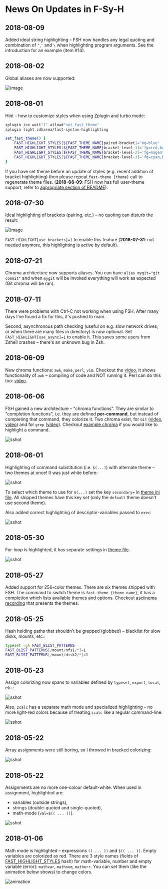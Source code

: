 # News On Updates in F-Sy-H

## 2018-08-09

Added ideal string highlighting – FSH now handles any legal quoting and combination of `"`,`'` and `\` when
highlighting program arguments. See the introduction for an example (item #14).

## 2018-08-02

Global aliases are now supported:

![image](https://raw.githubusercontent.com/zdharma/fast-syntax-highlighting/main/images/global-alias.png)

## 2018-08-01

Hint – how to customize styles when using Zplugin and turbo mode:

```zsh
zplugin ice wait"1" atload"set_fast_theme"
zplugin light zdharma/fast-syntax-highlighting

set_fast_theme() {
    FAST_HIGHLIGHT_STYLES[${FAST_THEME_NAME}paired-bracket]='bg=blue'
    FAST_HIGHLIGHT_STYLES[${FAST_THEME_NAME}bracket-level-1]='fg=red,bold'
    FAST_HIGHLIGHT_STYLES[${FAST_THEME_NAME}bracket-level-2]='fg=magenta,bold'
    FAST_HIGHLIGHT_STYLES[${FAST_THEME_NAME}bracket-level-3]='fg=cyan,bold'
}
```

If you have set theme before an update of styles (e.g. recent addition of bracket highlighting)
then please repeat `fast-theme {theme}` call to regenerate theme files. (**2018-08-09**: FSH
now has full user-theme support, refer to [appropriate section of README](#customization)).

## 2018-07-30

Ideal highlighting of brackets (pairing, etc.) – no quoting can disturb the result:

![image](https://raw.githubusercontent.com/zdharma/fast-syntax-highlighting/main/images/brackets.gif)

`FAST_HIGHLIGHT[use_brackets]=1` to enable this feature (**2018-07-31**: not needed anymore, this highlighting is active by default).

## 2018-07-21

Chroma architecture now supports aliases. You can have `alias mygit="git commit"` and when `mygit`
will be invoked everything will work as expected (Git chroma will be ran).

## 2018-07-11

There were problems with Ctrl-C not working when using FSH. After many days I've found a fix
for this, it's pushed to main.

Second, asynchronous path checking (useful on e.g. slow network drives, or when there are many files in directory)
is now optional. Set `FAST_HIGHLIGHT[use_async]=1` to enable it. This saves some users from Zshell crashes
– there's an unknown bug in Zsh.

## 2018-06-09

New chroma functions: `awk`, `make`, `perl`, `vim`. Checkout the [video](https://asciinema.org/a/186234),
it shows functionality of `awk` – compiling of code and NOT running it. Perl can do this too:
[video](https://asciinema.org/a/186098).

## 2018-06-06

FSH gained a new architecture – "chroma functions". They are similar to "completion functions", i.e. they
are defined **per-command**, but instead of completing that command, they colorize it. Two chroma exist,
for `Git` ([video](https://asciinema.org/a/185707), [video](https://asciinema.org/a/185811)) and for `grep`
([video](https://asciinema.org/a/185942)). Checkout
[example chroma](https://github.com/zdharma/fast-syntax-highlighting/blob/main/chroma/-example.ch) if you
would like to highlight a command.

![sshot](https://raw.githubusercontent.com/zdharma/fast-syntax-highlighting/main/images/git_chroma.png)

## 2018-06-01

Highlighting of command substitution (i.e. `$(...)`) with alternate theme – two themes at once! It was just white before:

![sshot](https://raw.githubusercontent.com/zdharma/fast-syntax-highlighting/main/images/cmdsubst.png)

To select which theme to use for `$(...)` set the key `secondary=` in [theme ini file](https://github.com/zdharma/fast-syntax-highlighting/blob/main/themes/free.ini#L7).
All shipped themes have this key set (only the `default` theme doesn't use second theme).

Also added correct highlighting of descriptor-variables passed to `exec`:

![sshot](https://raw.githubusercontent.com/zdharma/fast-syntax-highlighting/main/images/execfd.png)

## 2018-05-30

For-loop is highlighted, it has separate settings in [theme file](https://github.com/zdharma/fast-syntax-highlighting/blob/main/themes/free.ini).

![sshot](https://raw.githubusercontent.com/zdharma/fast-syntax-highlighting/main/images/for-loop.png)

## 2018-05-27

Added support for 256-color themes. There are six themes shipped with FSH. The command to
switch theme is `fast-theme {theme-name}`, it has a completion which lists available themes
and options. Checkout [asciinema recording](https://asciinema.org/a/183814) that presents
the themes.

## 2018-05-25

Hash holding paths that shouldn't be grepped (globbed) – blacklist for slow disks, mounts, etc.:

```zsh
typeset -gA FAST_BLIST_PATTERNS
FAST_BLIST_PATTERNS[/mount/nfs1/*]=1
FAST_BLIST_PATTERNS[/mount/disk2/*]=1
```

## 2018-05-23

Assign colorizing now spans to variables defined by `typeset`, `export`, `local`, etc.:

![sshot](https://raw.githubusercontent.com/zdharma/fast-syntax-highlighting/main/images/typeset.png)

Also, `zcalc` has a separate math mode and specialized highlighting – no more light-red colors because of
treating `zcalc` like a regular command-line:

![sshot](https://raw.githubusercontent.com/zdharma/fast-syntax-highlighting/main/images/zcalc.png)

## 2018-05-22

Array assignments were still boring, so I throwed in bracked colorizing:

![sshot](https://raw.githubusercontent.com/zdharma/fast-syntax-highlighting/main/images/array-assign.png)

## 2018-05-22 <a name="assign-update"></a>

Assignments are no more one-colour default-white. When used in assignment, highlighted are:

-   variables (outside strings),
-   strings (double-quoted and single-quoted),
-   math-mode (`val=$(( ... ))`).

![sshot](https://raw.githubusercontent.com/zdharma/fast-syntax-highlighting/main/images/assign.png)

## 2018-01-06

Math mode is highlighted – expressions `(( ... ))` and `$(( ... ))`. Empty variables are colorized as red.
There are 3 style names (fields of
[FAST_HIGHLIGHT_STYLES](https://github.com/zdharma/fast-syntax-highlighting/blob/main/fast-highlight#L34)
hash) for math-variable, number and empty variable (error): `mathvar`, `mathnum`, `matherr`. You can set
them (like the animation below shows) to change colors.

![animation](https://raw.githubusercontent.com/zdharma/fast-syntax-highlighting/main/images/math.gif)
